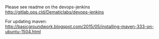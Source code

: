 
Please see readme on the devops-jenkins
http://gitlab.ops.cld/Dematiclabs/devops-jenkins

For updating maven:
http://basicgroundwork.blogspot.com/2015/05/installing-maven-333-on-ubuntu-1504.html
